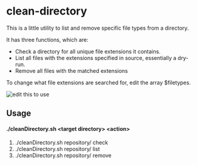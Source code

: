 # clean-directory
This is a little utility to list and remove specific file types from a directory.

It has three functions, which are:

- Check a directory for all unique file extensions it contains.
- List all files with the extensions specified in source, essentially a dry-run.
- Remove all files with the matched extensions

To change what file extensions are searched for, edit the array $filetypes.

![edit this to use](https://i.imgur.com/lvN6ZQA.png)

## Usage 
#### ./cleanDirectory.sh \<target directory> \<action>

1. ./cleanDirectory.sh repository/ check
2. ./cleanDirectory.sh repository/ list
3. ./cleanDirectory.sh repository/ remove
